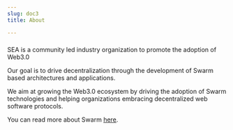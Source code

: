 ```yaml
---
slug: doc3
title: About

---
```

### 

SEA is a community led industry organization to promote the adoption of Web3.0

Our goal is to drive decentralization through the development of Swarm based architectures and applications.

We aim at growing the Web3.0 ecosystem by driving the adoption of Swarm technologies and helping organizations embracing decentralized web software protocols.

You can read more about Swarm [here](https://swarm.ethereum.org/).